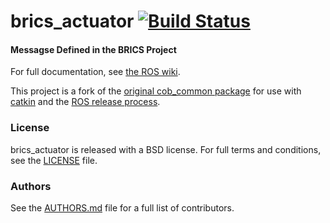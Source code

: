 brics_actuator [![Build Status](https://api.travis-ci.org/WPI-RAIL/brics_actuator.png)](https://travis-ci.org/WPI-RAIL/brics_actuator)
==============

#### Messagse Defined in the BRICS Project
For full documentation, see [the ROS wiki](http://ros.org/wiki/brics_actuator).

This project is a fork of the [original cob_common package](https://github.com/ipa320/cob_common) for use with [catkin](http://www.ros.org/wiki/catkin) and the [ROS release process](http://www.ros.org/wiki/bloom/).

### License
brics_actuator is released with a BSD license. For full terms and conditions, see the [LICENSE](LICENSE) file.

### Authors
See the [AUTHORS.md](AUTHORS.md) file for a full list of contributors.
